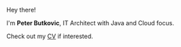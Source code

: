 ---
---

Hey there!

I'm **Peter Butkovic**, IT Architect with Java and Cloud focus.

Check out my [CV] if interested.

[CV]: https://www.linkedin.com/in/butkovic/
